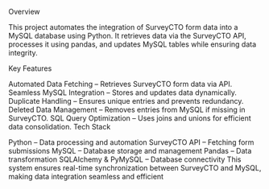 Overview

This project automates the integration of SurveyCTO form data into a MySQL database using Python. It retrieves data via the SurveyCTO API, processes it using pandas, and updates MySQL tables while ensuring data integrity.

Key Features

Automated Data Fetching – Retrieves SurveyCTO form data via API.
Seamless MySQL Integration – Stores and updates data dynamically.
Duplicate Handling – Ensures unique entries and prevents redundancy.
Deleted Data Management – Removes entries from MySQL if missing in SurveyCTO.
SQL Query Optimization – Uses joins and unions for efficient data consolidation.
Tech Stack

Python – Data processing and automation
SurveyCTO API – Fetching form submissions
MySQL – Database storage and management
Pandas – Data transformation
SQLAlchemy & PyMySQL – Database connectivity
This system ensures real-time synchronization between SurveyCTO and MySQL, making data integration seamless and efficient
